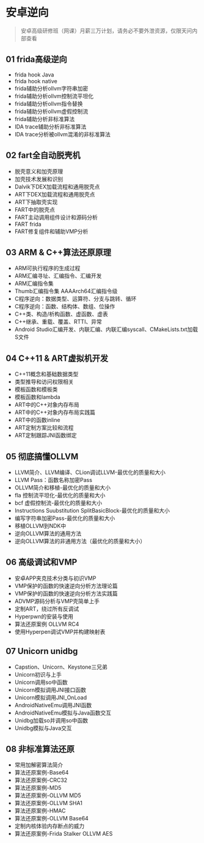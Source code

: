 # 安卓逆向

> 安卓高级研修班（网课）月薪三万计划，请务必不要外泄资源，仅限天问内部查看

## 01 frida高级逆向

- frida hook Java
- frida hook native
- frida辅助分析ollvm字符串加密
- frida辅助分析ollvm控制流平坦化
- frida辅助分析ollvm指令替换
- frida辅助分析ollvm虚假控制流
- frida辅助分析非标准算法
- IDA trace辅助分析非标准算法
- IDA trace分析被ollvm混淆的非标准算法

## 02 fart全自动脱壳机

- 脱壳意义和加壳原理
- 加壳技术发展和识别
- Dalvik下DEX加载流程和通用脱壳点
- ART下DEX加载流程和通用脱壳点
- ART下抽取壳实现
- FART中的脱壳点
- FART主动调用组件设计和源码分析
- FART frida
- FART修复组件和辅助VMP分析

## 03 ARM & C++算法还原原理

- ARM可执行程序的生成过程
- ARM汇编寻址、汇编指令、汇编开发
- ARM汇编指令集
- Thumb汇编指令集 AAAArch64汇编指令级
- C程序逆向：数据类型、运算符、分支与跳转、循环
- C程序逆向：函数、结构体、数组、位操作
- C++类、构造/析构函数、虚函数、虚表
- C++继承、重载、覆盖、RTTI、异常
- Android Studio汇编开发、内联汇编、内联汇编syscall、CMakeLists.txt加载S文件

## 04 C++11 & ART虚拟机开发

- C++11概念和基础数据类型
- 类型推导和访问权限相关
- 模板函数和模板类
- 模板函数和lambda
- ART中的C++对象内存布局
- ART中的C++对象内存布局实践篇
- ART中的函数inline
- ART定制方案比较和流程
- ART定制跟踪JNI函数绑定

## 05 彻底搞懂OLLVM

- LLVM简介、LLVM编译、CLion调试LLVM-最优化的质量和大小
- LLVM Pass：函数名称加密Pass
- OLLVM简介和移植-最优化的质量和大小
- fla 控制流平坦化-最优化的质量和大小
- bcf 虚假控制流-最优化的质量和大小
- Instructions Suubstitution SplitBasicBlock-最优化的质量和大小
- 编写字符串加密Pass-最优化的质量和大小
- 移植OLLVM到NDK中
- 逆向OLLVM算法的通用方法
- 逆向OLLVM算法的非通用方法（最优化的质量和大小）

## 06 高级调试和VMP

- 安卓APP夹克技术分类与初识VMP
- VMP保护的函数的快速逆向分析方法理论篇
- VMP保护的函数的快速逆向分析方法实践篇
- ADVMP源码分析与VMP壳简单上手
- 定制ART，绕过所有反调试
- Hyperpwn的安装与使用
- 算法还原案例 OLLVM RC4
- 使用Hyperpen调试VMP并构建映射表

## 07 Unicorn unidbg

- Capstion、Unicorn、Keystone三兄弟
- Unicorn初识与上手
- Unicorn调用so中函数
- Unicorn模拟调用JNI接口函数
- Unicorn模拟调用JNI_OnLoad
- AndroidNativeEmu调用JNI函数
- AndroidNativeEmu模拟与Java函数交互
- Unidbg加载so并调用so中函数
- Unidbg模拟与Java交互

## 08 非标准算法还原

- 常用加解密算法简介
- 算法还原案例-Base64
- 算法还原案例-CRC32
- 算法还原案例-MD5
- 算法还原案例-OLLVM MD5
- 算法还原案例-OLLVM SHA1
- 算法还原案例-HMAC
- 算法还原案例-OLLVM Base64
- 定制内核体验内存断点的威力
- 算法还原案例-Frida Stalker OLLVM AES
